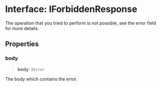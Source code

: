 # Interface: IForbiddenResponse

The operation that you tried to perform is not possible, see the error field for more details.

## Properties

### body

> **body**: `IError`

The body which contains the error.
